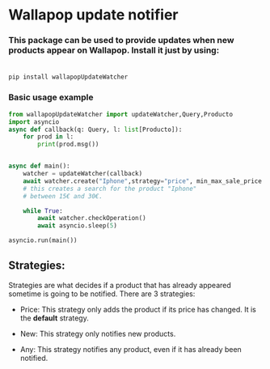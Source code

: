 # Wallapop update notifier

### This package can be used to provide updates when new products appear on Wallapop. Install it just by using:<br><br>
`pip install wallapopUpdateWatcher`
### Basic usage example
```python
from wallapopUpdateWatcher import updateWatcher,Query,Producto
import asyncio
async def callback(q: Query, l: list[Producto]):
    for prod in l:
        print(prod.msg())


async def main():
    watcher = updateWatcher(callback)
    await watcher.create("Iphone",strategy="price", min_max_sale_price = (15,30))
    # this creates a search for the product "Iphone"
    # between 15€ and 30€. 

    while True:
        await watcher.checkOperation()
        await asyncio.sleep(5)

asyncio.run(main())
```

## Strategies:
Strategies are what decides if a product that has already appeared sometime is going to be notified. There are 3 strategies:
- Price:
This strategy only adds the product if its price has changed. It is the **default** strategy.

- New:
This strategy only notifies new products.

- Any:
This strategy notifies any product, even if it has already been notified.